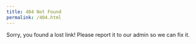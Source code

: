 ```yaml
---
title: 404 Not Found
permalink: /404.html
---
```


Sorry, you found a lost link! Please report it to our admin so we can fix it.
